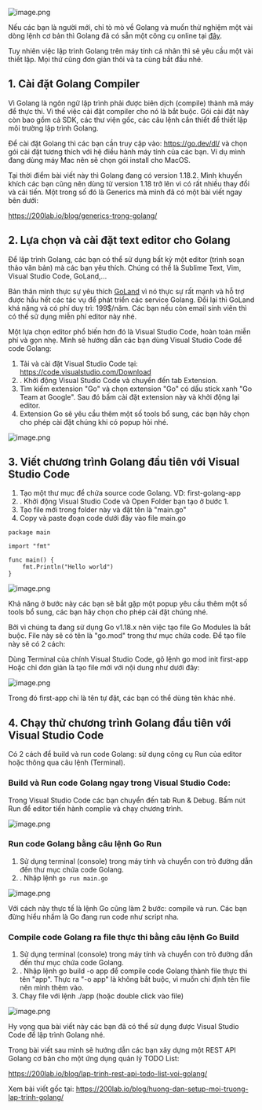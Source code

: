 ![image.png](https://images.viblo.asia/2ac6fe46-0110-4737-a655-704ba1db598e.png)

Nếu các bạn là người mới, chỉ tò mò về Golang và muốn thử nghiệm một vài dòng lệnh cơ bản thì Golang đã có sẵn một công cụ online tại [đây](https://go.dev/tour/welcome/1).

Tuy nhiên việc lập trình Golang trên máy tính cá nhân thì sẽ yêu cầu một vài thiết lập. Mọi thứ cũng đơn giản thôi và ta cùng bắt đầu nhé.

## 1. Cài đặt Golang Compiler
Vì Golang là ngôn ngữ lập trình phải được biên dịch (compile) thành mã máy để thực thi. Vì thế việc cài đặt compiler cho nó là bắt buộc. Gói cài đặt này còn bao gồm cả SDK, các thư viện gốc, các câu lệnh cần thiết để thiết lập môi trường lập trình Golang.

Để cài đặt Golang thì các bạn cần truy cập vào: https://go.dev/dl/ và chọn gói cài đặt tương thích với hệ điều hành máy tính của các bạn. Ví dụ mình đang dùng máy Mac nên sẽ chọn gói install cho MacOS.

Tại thời điểm bài viết này thì Golang đang có version 1.18.2. Mình khuyến khích các bạn cũng nên dùng từ version 1.18 trở lên vì có rất nhiều thay đổi và cải tiến. Một trong số đó là Generics mà mình đã có một bài viết ngay bên dưới:

https://200lab.io/blog/generics-trong-golang/

## 2. Lựa chọn và cài đặt text editor cho Golang
Để lập trình Golang, các bạn có thể sử dụng bất kỳ một editor (trình soạn thảo văn bản) mà các bạn yêu thích. Chúng có thể là Sublime Text, Vim, Visual Studio Code, GoLand,...

Bản thân mình thực sự yêu thích [GoLand](https://www.jetbrains.com/go/) vì nó thực sự rất mạnh và hỗ trợ được hầu hết các tác vụ để phát triển các service Golang. Đổi lại thì GoLand khá nặng và có phí duy trì: 199$/năm. Các bạn nếu còn email sinh viên thì có thể sử dụng miễn phí editor này nhé.

Một lựa chọn editor phổ biến hơn đó là Visual Studio Code, hoàn toàn miễn phí và gọn nhẹ. Mình sẽ hướng dẫn các bạn dùng Visual Studio Code để code Golang:

1. Tải và cài đặt Visual Studio Code tại: https://code.visualstudio.com/Download
2. . Khởi động Visual Studio Code và chuyển đến tab Extension.
3. Tìm kiếm extension "Go" và chọn extension "Go" có dấu stick xanh "Go Team at Google". Sau đó bấm cài đặt extension này và khởi động lại editor.
4. Extension Go sẽ yêu cầu thêm một số tools bổ sung, các bạn hãy chọn cho phép cài đặt chúng khi có popup hỏi nhé.

![image.png](https://images.viblo.asia/3cc7e42d-a80b-43e9-983c-8e79731ef94a.png)

## 3. Viết chương trình Golang đầu tiên với Visual Studio Code
1. Tạo một thư mục để chứa source code Golang. VD: first-golang-app
2. . Khởi động Visual Studio Code và Open Folder bạn tạo ở bước 1.
3. Tạo file mới trong folder này và đặt tên là "main.go"
4. Copy và paste đoạn code dưới đây vào file main.go

```
package main

import "fmt"

func main() {
	fmt.Println("Hello world")
}
```

![image.png](https://images.viblo.asia/0a22b00d-d930-4068-8bd1-9833a1709b27.png)

Khả năng ở bước này các bạn sẽ bắt gặp một popup yêu cầu thêm một số tools bổ sung, các bạn hãy chọn cho phép cài đặt chúng nhé.

Bởi vì chúng ta đang sử dụng Go v1.18.x nên việc tạo file Go Modules là bắt buộc. File này sẽ có tên là "go.mod" trong thư mục chứa code. Để tạo file này sẽ có 2 cách:

Dùng Terminal của chính Visual Studio Code, gõ lệnh go mod init first-app
Hoặc chỉ đơn giản là tạo file mới với nội dung như dưới đây:

![image.png](https://images.viblo.asia/6e6ad054-25fd-474f-9734-b757519b8d14.png)

Trong đó first-app chỉ là tên tự đặt, các bạn có thể dùng tên khác nhé.

## 4. Chạy thử chương trình Golang đầu tiên với Visual Studio Code
Có 2 cách để build và run code Golang: sử dụng công cụ Run của editor hoặc thông qua câu lệnh (Terminal).

### Build và Run code Golang ngay trong Visual Studio Code:
Trong Visual Studio Code các bạn chuyển đến tab Run & Debug.
Bấm nút Run để editor tiến hành complie và chạy chương trình.

![image.png](https://images.viblo.asia/4ecaaf8a-fca5-4a8c-881f-e458f4f9a3de.png)

### Run code Golang bằng câu lệnh Go Run
1. Sử dụng terminal (console) trong máy tính và chuyển con trỏ đường dẫn đến thư mục chứa code Golang.
2. . Nhập lệnh `go run main.go`

![image.png](https://images.viblo.asia/a0a3013f-91a4-4a2b-ac57-9db2f9ccc4db.png)

Với cách này thực tế là lệnh Go cũng làm 2 bước: compile và run. Các bạn đừng hiểu nhầm là Go đang run code như script nha.

### Compile code Golang ra file thực thi bằng câu lệnh Go Build
1. Sử dụng terminal (console) trong máy tính và chuyển con trỏ đường dẫn đến thư mục chứa code Golang.
2. . Nhập lệnh go build -o app để compile code Golang thành file thực thi tên "app". Thực ra "-o app" là không bắt buộc, vì muốn chỉ định tên file nên mình thêm vào.
3. Chạy file với lệnh ./app (hoặc double click vào file)

![image.png](https://images.viblo.asia/0a298c55-9ae4-412b-b4ec-5a469beeed5e.png)

Hy vọng qua bài viết này các bạn đã có thể sử dụng được Visual Studio Code để lập trình Golang nhé.

Trong bài viết sau mình sẽ hướng dẫn các bạn xây dựng một REST API Golang cơ bản cho một ứng dụng quản lý TODO List:

https://200lab.io/blog/lap-trinh-rest-api-todo-list-voi-golang/

Xem bài viết gốc tại: https://200lab.io/blog/huong-dan-setup-moi-truong-lap-trinh-golang/